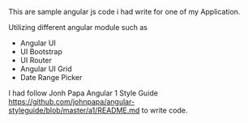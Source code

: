 This are sample angular js code i had write for one of my Application.

Utilizing different angular module such as
<ul>
<li>
  Angular UI
</li>
<li>UI Bootstrap </li>
<li>UI Router</li>
<li>Angular UI Grid</li>
<li>Date Range Picker</li>
</ul>

I had follow Jonh Papa Angular 1 Style Guide https://github.com/johnpapa/angular-styleguide/blob/master/a1/README.md to write code. 
